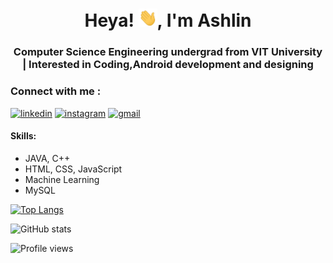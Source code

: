 <h1 align="center">  Heya! <img src="https://raw.githubusercontent.com/kondekarshubham123/kondekarshubham123/master/assets/wave.gif" width="30px">, I'm Ashlin </h1>

<h3 align="center">Computer Science Engineering undergrad from VIT University |  Interested in Coding,Android development and designing</h3>

### Connect with me :

[<img src='https://cdn.jsdelivr.net/npm/simple-icons@3.0.1/icons/linkedin.svg' alt='linkedin' height='40'>](https://www.linkedin.com/in/ashlin-dev-843817108/)
[<img src='https://cdn.jsdelivr.net/npm/simple-icons@3.0.1/icons/instagram.svg' alt='instagram' height='40'>](https://www.instagram.com/_ashhh_21_/)
[<img src='https://cdn.jsdelivr.net/npm/simple-icons@3.0.1/icons/gmail.svg' alt='gmail' height='40'>](ashlin.19bce7577@vitap.ac.in) 

#### Skills:

- JAVA, C++
- HTML, CSS, JavaScript
- Machine Learning
- MySQL

[![Top Langs](https://github-readme-stats.vercel.app/api/top-langs/?username=Ashlin21dev)](https://github.com/anuraghazra/github-readme-stats)

![GitHub stats](https://github-readme-stats.vercel.app/api?username=Ashlin21dev&show_icons=true)

![Profile views](https://gpvc.arturio.dev/Ashlin21dev)
<!--
**Ashlin21dev/Ashlin21dev** is a ✨ _special_ ✨ repository because its `README.md` (this file) appears on your GitHub profile.

Here are some ideas to get you started:

- 🔭 I’m currently working on ...
- 🌱 I’m currently learning ...
- 👯 I’m looking to collaborate on ...
- 🤔 I’m looking for help with ...
- 💬 Ask me about ...
- 📫 How to reach me: ...
- 😄 Pronouns: ...
- ⚡ Fun fact: ...
-->
